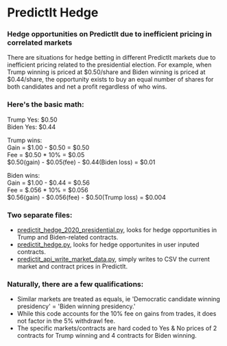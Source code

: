 # PredictIt Hedge
### Hedge opportunities on PredictIt due to inefficient pricing in correlated markets

There are situations for hedge betting in different PredictIt markets due to inefficient pricing related to the presidential election.
For example, when Trump winning is priced at $0.50/share and Biden winning is priced at $0.44/share, the opportunity exists to buy an equal number of shares for both candidates and net a profit regardless of who wins.

### Here's the basic math:  
Trump Yes: $0.50  
Biden Yes: $0.44  

Trump wins:  
Gain = $1.00 - $0.50 = $0.50  
Fee = $0.50 * 10% = $0.05  
$0.50(gain) - $0.05(fee) - $0.44(Biden loss) = $0.01  

Biden wins:  
Gain = $1.00 - $0.44 = $0.56  
Fee = $.056 * 10% = $0.056  
$0.56(gain) - $0.056(fee) - $0.50(Trump loss) = $0.004  

### Two separate files:
* [predictit_hedge_2020_presidential.py](https://github.com/mauricebransfield/predictit_hedge/blob/master/predictit_hedge_2020_presidential.py), looks for hedge opportunities in Trump and Biden-related contracts.
* [predictit_hedge.py](https://github.com/mauricebransfield/predictit_hedge/blob/master/predictit_hedge.py), looks for hedge opportunites in user inputed contracts.
* [predictit_api_write_market_data.py](https://github.com/mauricebransfield/predictit_hedge/blob/master/predictit_api_write_market_data.py), simply writes to CSV the current market and contract prices in PredictIt.

### Naturally, there are a few qualifications:
* Similar markets are treated as equals, ie 'Democratic candidate winning presidency' = 'Biden winning presidency.'
* While this code accounts for the 10% fee on gains from trades, it does not factor in the 5% withdrawl fee.
* The specific markets/contracts are hard coded to Yes & No prices of 2 contracts for Trump winning and 4 contracts for Biden winning.
